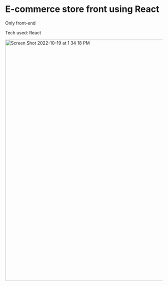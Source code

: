 # E-commerce store front using React

Only front-end

Tech used: React

<img width="773" alt="Screen Shot 2022-10-19 at 1 34 18 PM" src="https://user-images.githubusercontent.com/97631462/196798640-4fa63e44-f15a-48a1-9335-96bcc7698621.png">
